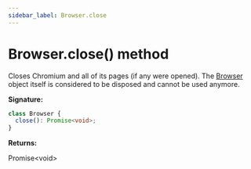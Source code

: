 ```yaml
---
sidebar_label: Browser.close
---
```


# Browser.close() method

Closes Chromium and all of its pages (if any were opened). The
[Browser](./puppeteer.browser.md) object itself is considered to be disposed and
cannot be used anymore.

**Signature:**

```typescript
class Browser {
  close(): Promise<void>;
}
```

**Returns:**

Promise&lt;void&gt;
